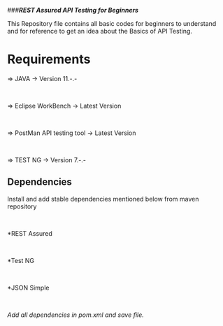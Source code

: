 ###<i>*****REST Assured API Testing for Beginners*****</i>



<p>This Repository file contains all basic codes for beginners to understand and for reference to get an idea about the Basics of API Testing.</p>

# Requirements

=> JAVA -> Version 11.-.- 

<br>

=> Eclipse WorkBench -> Latest Version

<br>

=> PostMan API testing tool -> Latest Version

<br>

=> TEST NG -> Version 7.-.-


## Dependencies

<p> Install and add stable dependencies mentioned below from maven repository </p>

<br>

*REST Assured

<br>

*Test NG

<br>

*JSON Simple

<br>


<i>Add all dependencies in pom.xml and save file.</i>


